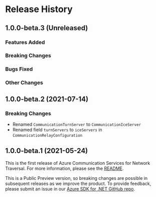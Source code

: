 # Release History

## 1.0.0-beta.3 (Unreleased)

### Features Added

### Breaking Changes

### Bugs Fixed

### Other Changes

## 1.0.0-beta.2 (2021-07-14)

### Breaking Changes

- Renamed `CommunicationTurnServer` to `CommunicationIceServer`
- Renamed field `turnServers` to `iceServers` in `CommunicationRelayConfiguration`

## 1.0.0-beta.1 (2021-05-24)

This is the first release of Azure Communication Services for Network Traversal. For more information, please see the [README][read_me].

This is a Public Preview version, so breaking changes are possible in subsequent releases as we improve the product. To provide feedback, please submit an issue in our [Azure SDK for .NET GitHub repo](https://github.com/Azure/azure-sdk-for-net/issues).

<!-- LINKS -->
[read_me]: https://github.com/Azure/azure-sdk-for-net/blob/main/sdk/communication/Azure.Communication.NetworkTraversal/README.md
